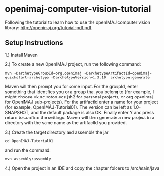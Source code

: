 # openimaj-computer-vision-tutorial
Following the tutorial to learn how to use the openIMAJ computer vision library: http://openimaj.org/tutorial-pdf.pdf

## Setup Instructions

1.) Install Maven

2.) To create a new OpenIMAJ project, run the following command:

```mvn -DarchetypeGroupId=org.openimaj -DarchetypeArtifactId=openimaj-quickstart-archetype -DarchetypeVersion=1.3.10  archetype:generate```

Maven will then prompt you for some input. For the groupId, enter something that identifies you or a group that you belong to
(for example, I might choose uk.ac.soton.ecs.jsh2 for personal projects, or org.openimaj for OpenIMAJ sub-projects). For
the artifactId enter a name for your project (for example, OpenIMAJ-Tutorial01). The version can be left as 1.0-SNAPSHOT,
and the default package is also OK. Finally enter Y and press return to confirm the settings. Maven will then generate a new project
in a directory with the same name as the artifactId you provided.

3.) Create the target directory and assemble the jar 

```cd OpenIMAJ-Tutorial01```

and run the command:

```mvn assembly:assembly```

4.) Open the project in an IDE and copy the chapter folders to /src/main/java
